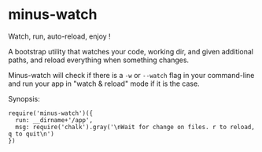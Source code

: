 # minus-watch
Watch, run, auto-reload, enjoy !

A bootstrap utility that watches your code, working dir, and given additional paths, and reload everything when something changes.

Minus-watch will check if there is a `-w` or `--watch` flag in your command-line and run your app in "watch & reload" mode if it is the case.

Synopsis:

    require('minus-watch')({
      run: __dirname+'/app',
      msg: require('chalk').gray('\nWait for change on files. r to reload, q to quit\n')
    })

